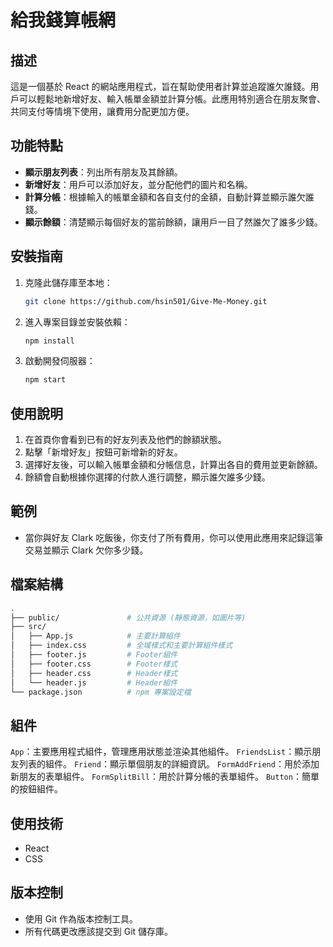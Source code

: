 # 給我錢算帳網

## 描述

這是一個基於 React 的網站應用程式，旨在幫助使用者計算並追蹤誰欠誰錢。用戶可以輕鬆地新增好友、輸入帳單金額並計算分帳。此應用特別適合在朋友聚會、共同支付等情境下使用，讓費用分配更加方便。

## 功能特點

- **顯示朋友列表**：列出所有朋友及其餘額。
- **新增好友**：用戶可以添加好友，並分配他們的圖片和名稱。
- **計算分帳**：根據輸入的帳單金額和各自支付的金額，自動計算並顯示誰欠誰錢。
- **顯示餘額**：清楚顯示每個好友的當前餘額，讓用戶一目了然誰欠了誰多少錢。

## 安裝指南

1. 克隆此儲存庫至本地：
   ```bash
   git clone https://github.com/hsin501/Give-Me-Money.git
   ```
2. 進入專案目錄並安裝依賴：
   ```bash
   npm install
   ```
3. 啟動開發伺服器：
   ```bash
   npm start
   ```

## 使用說明

1. 在首頁你會看到已有的好友列表及他們的餘額狀態。
2. 點擊「新增好友」按鈕可新增新的好友。
3. 選擇好友後，可以輸入帳單金額和分帳信息，計算出各自的費用並更新餘額。
4. 餘額會自動根據你選擇的付款人進行調整，顯示誰欠誰多少錢。

## 範例

- 當你與好友 Clark 吃飯後，你支付了所有費用，你可以使用此應用來記錄這筆交易並顯示 Clark 欠你多少錢。

## 檔案結構
 ```bash
.
├── public/               # 公共資源 (靜態資源，如圖片等)
├── src/
│   ├── App.js            # 主要計算組件
│   ├── index.css         # 全域樣式和主要計算組件樣式
│   ├── footer.js         # Footer組件
│   ├── footer.css        # Footer樣式
│   ├── header.css        # Header樣式
│   └── header.js         # Header組件
└── package.json          # npm 專案設定檔

 ```
## 組件
`App`：主要應用程式組件，管理應用狀態並渲染其他組件。
`FriendsList`：顯示朋友列表的組件。
`Friend`：顯示單個朋友的詳細資訊。
`FormAddFriend`：用於添加新朋友的表單組件。
`FormSplitBill`：用於計算分帳的表單組件。
`Button`：簡單的按鈕組件。

## 使用技術
- React
- CSS

## 版本控制
- 使用 Git 作為版本控制工具。
- 所有代碼更改應該提交到 Git 儲存庫。

